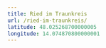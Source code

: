 ```yaml
---
title: Ried im Traunkreis
url: /ried-im-traunkreis/
latitude: 48.025268700000005
longitude: 14.074870800000001
---
```

